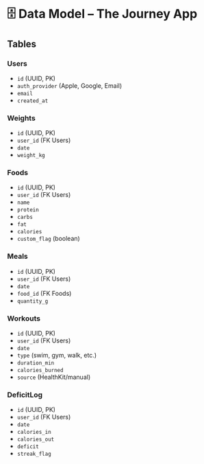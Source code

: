 # 🗄️ Data Model – The Journey App

## Tables

### Users
- `id` (UUID, PK)
- `auth_provider` (Apple, Google, Email)
- `email`
- `created_at`

### Weights
- `id` (UUID, PK)
- `user_id` (FK Users)
- `date`
- `weight_kg`

### Foods
- `id` (UUID, PK)
- `user_id` (FK Users)
- `name`
- `protein`
- `carbs`
- `fat`
- `calories`
- `custom_flag` (boolean)

### Meals
- `id` (UUID, PK)
- `user_id` (FK Users)
- `date`
- `food_id` (FK Foods)
- `quantity_g`

### Workouts
- `id` (UUID, PK)
- `user_id` (FK Users)
- `date`
- `type` (swim, gym, walk, etc.)
- `duration_min`
- `calories_burned`
- `source` (HealthKit/manual)

### DeficitLog
- `id` (UUID, PK)
- `user_id` (FK Users)
- `date`
- `calories_in`
- `calories_out`
- `deficit`
- `streak_flag`
